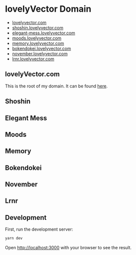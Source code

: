 # lovelyVector Domain

- [lovelyvector.com](http://lovelyvector.com)
- [shoshin.lovelyvector.com](https://shoshin.lovelyvector.com/)
- [elegant-mess.lovelyvector.com](https://elegant-mess.lovelyvector.com/)
- [moods.lovelyvector.com](https://moods.lovelyvector.com/)
- [memory.lovelyvector.com](https://memory.lovelyvector.com/)
- [bokendokei.lovelyvector.com](https://bokendokei.lovelyvector.com/)
- [november.lovelyvector.com](https://november.lovelyvector.com/)
- [lrnr.lovelyvector.com](https://lrnr.lovelyvector.com/)

## lovelyVector.com

This is the root of my domain. It can be found [here](https://lovelyVector.com).

## Shoshin

## Elegant Mess

## Moods

## Memory

## Bokendokei

## November

## Lrnr

## Development

First, run the development server:

```bash
yarn dev
```

Open [http://localhost:3000](http://localhost:3000) with your browser to see the result.
